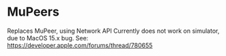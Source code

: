 # MuPeers

Replaces MuPeer, using Network API
Currently does not work on simulator, due to MacOS 15.x bug. See: https://developer.apple.com/forums/thread/780655


